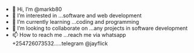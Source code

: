 - 👋 Hi, I’m @markb80
- 👀 I’m interested in ...software and web development
- 🌱 I’m currently learning ...coding and programming
- 💞️ I’m looking to collaborate on ...any projects in software development
- 📫 How to reach me ...reach me via whatsapp +254726073532.....telegram @jayflick

<!---
markb80/markb80 is a ✨ special ✨ repository because its `README.md` (this file) appears on your GitHub profile.
You can click the Preview link to take a look at your changes.
--->
